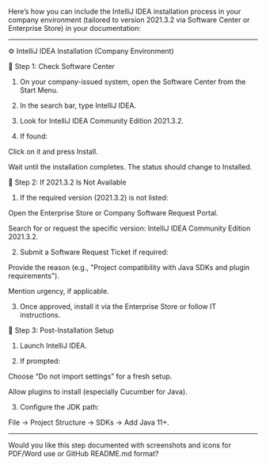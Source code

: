 Here’s how you can include the IntelliJ IDEA installation process in your company environment (tailored to version 2021.3.2 via Software Center or Enterprise Store) in your documentation:


---

⚙️ IntelliJ IDEA Installation (Company Environment)

🔹 Step 1: Check Software Center

1. On your company-issued system, open the Software Center from the Start Menu.


2. In the search bar, type IntelliJ IDEA.


3. Look for IntelliJ IDEA Community Edition 2021.3.2.


4. If found:

Click on it and press Install.

Wait until the installation completes. The status should change to Installed.




🔹 Step 2: If 2021.3.2 Is Not Available

1. If the required version (2021.3.2) is not listed:

Open the Enterprise Store or Company Software Request Portal.

Search for or request the specific version: IntelliJ IDEA Community Edition 2021.3.2.



2. Submit a Software Request Ticket if required:

Provide the reason (e.g., "Project compatibility with Java SDKs and plugin requirements").

Mention urgency, if applicable.



3. Once approved, install it via the Enterprise Store or follow IT instructions.



🔹 Step 3: Post-Installation Setup

1. Launch IntelliJ IDEA.


2. If prompted:

Choose “Do not import settings” for a fresh setup.

Allow plugins to install (especially Cucumber for Java).



3. Configure the JDK path:

File → Project Structure → SDKs → Add Java 11+.





---

Would you like this step documented with screenshots and icons for PDF/Word use or GitHub README.md format?

